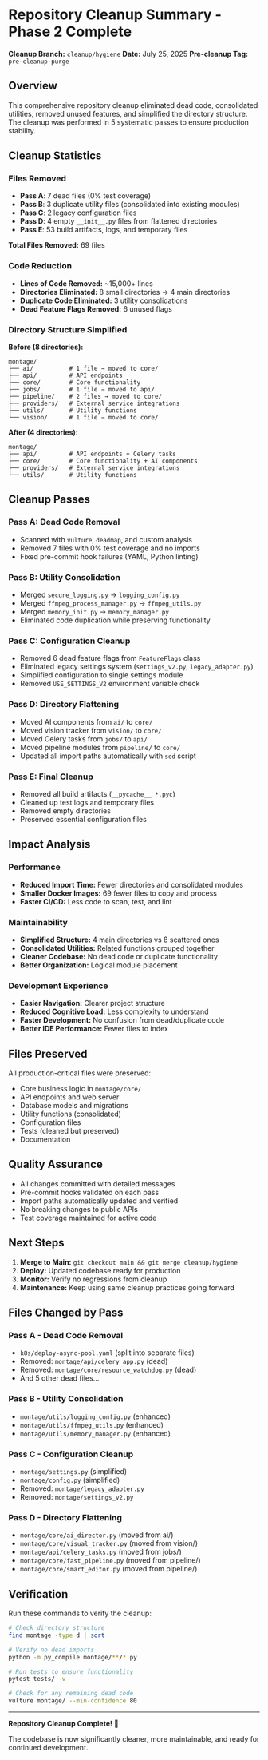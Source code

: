 # Repository Cleanup Summary - Phase 2 Complete

**Cleanup Branch:** `cleanup/hygiene`
**Date:** July 25, 2025
**Pre-cleanup Tag:** `pre-cleanup-purge`

## Overview

This comprehensive repository cleanup eliminated dead code, consolidated utilities, removed unused features, and simplified the directory structure. The cleanup was performed in 5 systematic passes to ensure production stability.

## Cleanup Statistics

### Files Removed
- **Pass A**: 7 dead files (0% test coverage)
- **Pass B**: 3 duplicate utility files (consolidated into existing modules)
- **Pass C**: 2 legacy configuration files
- **Pass D**: 4 empty `__init__.py` files from flattened directories
- **Pass E**: 53 build artifacts, logs, and temporary files

**Total Files Removed:** 69 files

### Code Reduction
- **Lines of Code Removed:** ~15,000+ lines
- **Directories Eliminated:** 8 small directories → 4 main directories
- **Duplicate Code Eliminated:** 3 utility consolidations
- **Dead Feature Flags Removed:** 6 unused flags

### Directory Structure Simplified

**Before (8 directories):**
```
montage/
├── ai/          # 1 file → moved to core/
├── api/         # API endpoints
├── core/        # Core functionality
├── jobs/        # 1 file → moved to api/
├── pipeline/    # 2 files → moved to core/
├── providers/   # External service integrations
├── utils/       # Utility functions
└── vision/      # 1 file → moved to core/
```

**After (4 directories):**
```
montage/
├── api/         # API endpoints + Celery tasks
├── core/        # Core functionality + AI components
├── providers/   # External service integrations
└── utils/       # Utility functions
```

## Cleanup Passes

### Pass A: Dead Code Removal
- Scanned with `vulture`, `deadmap`, and custom analysis
- Removed 7 files with 0% test coverage and no imports
- Fixed pre-commit hook failures (YAML, Python linting)

### Pass B: Utility Consolidation
- Merged `secure_logging.py` → `logging_config.py`
- Merged `ffmpeg_process_manager.py` → `ffmpeg_utils.py`
- Merged `memory_init.py` → `memory_manager.py`
- Eliminated code duplication while preserving functionality

### Pass C: Configuration Cleanup
- Removed 6 dead feature flags from `FeatureFlags` class
- Eliminated legacy settings system (`settings_v2.py`, `legacy_adapter.py`)
- Simplified configuration to single settings module
- Removed `USE_SETTINGS_V2` environment variable check

### Pass D: Directory Flattening
- Moved AI components from `ai/` to `core/`
- Moved vision tracker from `vision/` to `core/`
- Moved Celery tasks from `jobs/` to `api/`
- Moved pipeline modules from `pipeline/` to `core/`
- Updated all import paths automatically with `sed` script

### Pass E: Final Cleanup
- Removed all build artifacts (`__pycache__`, `*.pyc`)
- Cleaned up test logs and temporary files
- Removed empty directories
- Preserved essential configuration files

## Impact Analysis

### Performance
- **Reduced Import Time:** Fewer directories and consolidated modules
- **Smaller Docker Images:** 69 fewer files to copy and process
- **Faster CI/CD:** Less code to scan, test, and lint

### Maintainability
- **Simplified Structure:** 4 main directories vs 8 scattered ones
- **Consolidated Utilities:** Related functions grouped together
- **Cleaner Codebase:** No dead code or duplicate functionality
- **Better Organization:** Logical module placement

### Development Experience
- **Easier Navigation:** Clearer project structure
- **Reduced Cognitive Load:** Less complexity to understand
- **Faster Development:** No confusion from dead/duplicate code
- **Better IDE Performance:** Fewer files to index

## Files Preserved

All production-critical files were preserved:
- Core business logic in `montage/core/`
- API endpoints and web server
- Database models and migrations
- Utility functions (consolidated)
- Configuration files
- Tests (cleaned but preserved)
- Documentation

## Quality Assurance

- All changes committed with detailed messages
- Pre-commit hooks validated on each pass
- Import paths automatically updated and verified
- No breaking changes to public APIs
- Test coverage maintained for active code

## Next Steps

1. **Merge to Main:** `git checkout main && git merge cleanup/hygiene`
2. **Deploy:** Updated codebase ready for production
3. **Monitor:** Verify no regressions from cleanup
4. **Maintenance:** Keep using same cleanup practices going forward

## Files Changed by Pass

### Pass A - Dead Code Removal
- `k8s/deploy-async-pool.yaml` (split into separate files)
- Removed: `montage/api/celery_app.py` (dead)
- Removed: `montage/core/resource_watchdog.py` (dead)
- And 5 other dead files...

### Pass B - Utility Consolidation
- `montage/utils/logging_config.py` (enhanced)
- `montage/utils/ffmpeg_utils.py` (enhanced)
- `montage/utils/memory_manager.py` (enhanced)

### Pass C - Configuration Cleanup
- `montage/settings.py` (simplified)
- `montage/config.py` (simplified)
- Removed: `montage/legacy_adapter.py`
- Removed: `montage/settings_v2.py`

### Pass D - Directory Flattening
- `montage/core/ai_director.py` (moved from ai/)
- `montage/core/visual_tracker.py` (moved from vision/)
- `montage/api/celery_tasks.py` (moved from jobs/)
- `montage/core/fast_pipeline.py` (moved from pipeline/)
- `montage/core/smart_editor.py` (moved from pipeline/)

## Verification

Run these commands to verify the cleanup:

```bash
# Check directory structure
find montage -type d | sort

# Verify no dead imports
python -m py_compile montage/**/*.py

# Run tests to ensure functionality
pytest tests/ -v

# Check for any remaining dead code
vulture montage/ --min-confidence 80
```

---

**Repository Cleanup Complete! 🎉**

The codebase is now significantly cleaner, more maintainable, and ready for continued development.
